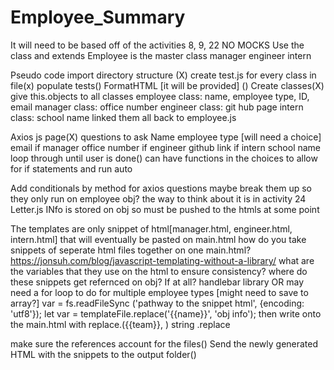 # Employee_Summary
It will need to be based off of the activities 8, 9, 22
NO MOCKS
Use the class and extends 
Employee is the master class
    manager
    engineer
    intern

Pseudo code
import directory structure (X)
create test.js for every class in file(x)
    populate tests()
FormatHTML [it will be provided] ()
Create classes(X)
    give this.objects to all classes
        employee class: name, employee type, ID, email
        manager class: office number
        engineer class: git hub page
        intern class: school name
    linked them all back to employee.js

Axios js page(X)
    questions to ask
        Name
        employee type [will need a choice]
        email
    if manager
        office number
    if engineer
        github link
    if intern 
        school name
    loop through until user is done()
    can have functions in the choices to allow for if statements and run auto

Add conditionals by method for axios questions
    maybe break them up so they only run on employee obj?
    the way to think about it is in activity 24 Letter.js
INfo is stored on obj so must be pushed to the htmls at some point

The templates are only snippet of html[manager.html, engineer.html, intern.html] that will eventually be pasted on main.html
    how do you take snippets of seperate html files together on one main.html?
        https://jonsuh.com/blog/javascript-templating-without-a-library/
    what are the variables that they use on the html to ensure consistency?
    where do these snippets get refernced on obj? If at all?
    handlebar library
OR
    may need a for loop to do for multiple employee types [might need to save to array?]
   var = fs.readFileSync ('pathway to the snippet html', {encoding: 'utf8'});
    let var = templateFile.replace('{{name}}', 'obj info');
    then write onto the main.html with replace.({{team}}, )
    string .replace

make sure the references account for the files()
Send the newly generated HTML with the snippets to the output folder()

    